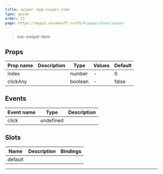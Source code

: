 ```yaml
---
title: swiper：myp-swiper-item
type: guide
order: 73
page: https://mypui.asnowsoft.cn/h5/#/pages/base/swiper
---
```


> esc-swiper-item

## Props

| Prop name | Description | Type    | Values | Default |
| --------- | ----------- | ------- | ------ | ------- |
| index     |             | number  | -      | 0       |
| clickAny  |             | boolean | -      | false   |

## Events

| Event name | Type      | Description |
| ---------- | --------- | ----------- |
| click      | undefined |

## Slots

| Name    | Description | Bindings |
| ------- | ----------- | -------- |
| default |             |          |

---
